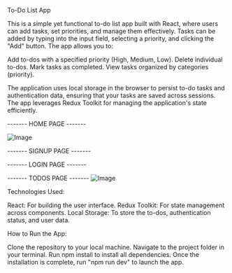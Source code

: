 To-Do List App


This is a simple yet functional to-do list app built with React, where users can add tasks, set priorities, and manage them effectively. Tasks can be added by typing into the input field, selecting a priority, and clicking the "Add" button. The app allows you to:


Add to-dos with a specified priority (High, Medium, Low).
Delete individual to-dos.
Mark tasks as completed.
View tasks organized by categories (priority).

The application uses local storage in the browser to persist to-do tasks and authentication data, ensuring that your tasks are saved across sessions. The app leverages Redux Toolkit for managing the application's state efficiently.


------- HOME PAGE -------

![Image](https://github.com/user-attachments/assets/d341ca35-5635-4376-b464-3785f3321ceb)

------- SIGNUP PAGE -------

------- LOGIN PAGE -------

------- TODOS PAGE -------
![Image](https://github.com/user-attachments/assets/9c1ddf78-170a-418a-98b2-5bcbdcbb5a82)

Technologies Used:

React: For building the user interface.
Redux Toolkit: For state management across components.
Local Storage: To store the to-dos, authentication status, and user data.

How to Run the App:

Clone the repository to your local machine.
Navigate to the project folder in your terminal.
Run npm install to install all dependencies.
Once the installation is complete, run "npm run dev" to launch the app.

